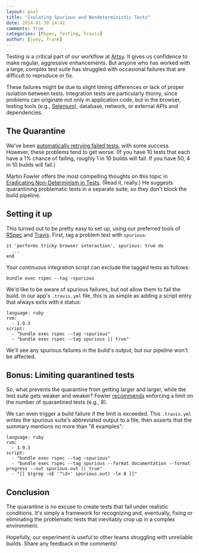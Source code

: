 ```yaml
---
layout: post
title: "Isolating Spurious and Nondeterministic Tests"
date: 2014-01-30 14:42
comments: true
categories: [RSpec, Testing, Travis]
author: [joey, frank]
---
```


Testing is a critical part of our workflow at [Artsy](https://artsy.net). It gives us confidence to make regular, aggressive enhancements. But anyone who has worked with a large, complex test suite has struggled with occasional failures that are difficult to reproduce or fix.

These failures might be due to slight timing differences or lack of proper isolation between tests. Integration tests are particularly thorny, since problems can originate not only in application code, but in the browser, testing tools (e.g., [Selenium](http://docs.seleniumhq.org/)), database, network, or external APIs and dependencies.

## The Quarantine

We've been [automatically retrying failed tests](http://artsy.github.io/blog/2012/05/15/how-to-organize-over-3000-rspec-specs-and-retry-test-failures/), with some success. However, these problems tend to get worse. (If you have 10 tests that each have a 1% chance of failing, roughly 1 in 10 builds will fail. If you have 50, 4 in 10 builds will fail.)

Martin Fowler offers the most compelling thoughts on this topic in [Eradicating Non-Determinism in Tests](http://martinfowler.com/articles/nonDeterminism.html). (Read it, really.) He suggests quarantining problematic tests in a separate suite, so they don't block the build pipeline.

<!-- more -->

## Setting it up

This turned out to be pretty easy to set up, using our preferred tools of [RSpec](https://relishapp.com/rspec) and [Travis](http://travis-ci.com/). First, tag a problem test with `spurious`:

    it 'performs tricky browser interaction', spurious: true do
      ...
    end

Your continuous integration script can exclude the tagged tests as follows:

    bundle exec rspec --tag ~spurious

We'd like to be aware of spurious failures, but not allow them to fail the build. In our app's `.travis.yml` file, this is as simple as adding a script entry that always exits with `0` status:

    language: ruby
    rvm:
      - 1.9.3
    script:
      - "bundle exec rspec --tag ~spurious"
      - "bundle exec rspec --tag spurious || true"

We'll see any spurious failures in the build's output, but our pipeline won't be affected.

## Bonus: Limiting quarantined tests

So, what prevents the quarantine from getting larger and larger, while the test suite gets weaker and weaker? Fowler [recommends](http://martinfowler.com/articles/nonDeterminism.html#Quarantine) enforcing a limit on the number of quarantined tests (e.g., 8).

We can even trigger a build failure if the limit is exceeded. This `.travis.yml` writes the spurious suite's abbreviated output to a file, then asserts that the summary mentions no more than "8 examples":

    language: ruby
    rvm:
      - 1.9.3
    script:
      - "bundle exec rspec --tag ~spurious"
      - "bundle exec rspec --tag spurious --format documentation --format progress --out spurious.out || true"
      - "[[ $(grep -oE '^\d+' spurious.out) -le 8 ]]"

## Conclusion

The quarantine is no excuse to create tests that fail under realistic conditions. It's simply a framework for recognizing and, eventually, fixing or eliminating the problematic tests that inevitably crop up in a complex environment.

Hopefully, our experiment is useful to other teams struggling with unreliable builds. Share any feedback in the comments!
